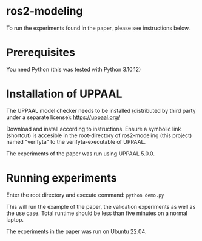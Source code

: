 # ros2-modeling

To run the experiments found in the paper, please see instructions below.

# Prerequisites
You need Python (this was tested with Python 3.10.12)

# Installation of UPPAAL
The UPPAAL model checker needs to be installed (distributed by third party under a separate license): https://uppaal.org/

Download and install according to instructions. Ensure a symbolic link (shortcut) is accesible in the root-directory of ros2-modeling (this project) named "verifyta" to the verifyta-executable of UPPAAL.

The experiments of the paper was run using UPPAAL 5.0.0.

# Running experiments
Enter the root directory and execute command:
```python demo.py```

This will run the example of the paper, the validation experiments as well as the use case. Total runtime should be less than five minutes on a normal laptop.

The experiments in the paper was run on Ubuntu 22.04.
